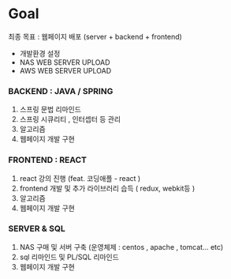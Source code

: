 # Goal

최종 목표 : 웹페이지 배포 (server + backend + frontend)
  - 개발환경 설정 
  - NAS WEB SERVER UPLOAD
  - AWS WEB SERVER UPLOAD

### BACKEND : JAVA / SPRING

 1. 스프링 문법 리마인드
 2. 스프링 시큐리티 , 인터셉터 등 관리 
 3. 알고리즘 
 4. 웹페이지 개발 구현
 

### FRONTEND : REACT
   
  1. react 강의 진행 (feat. 코딩애플 - react )
  2. frontend 개발 및 추가 라이브러리 습득 ( redux, webkit등 ) 
  3. 알고리즘
  4. 웹페이지 개발 구현

### SERVER & SQL

  1. NAS 구매 및 서버 구축 (운영체제 : centos , apache , tomcat... etc)
  2. sql 리마인드 및 PL/SQL 리마인드 
  3. 웹페이지 개발 구현




